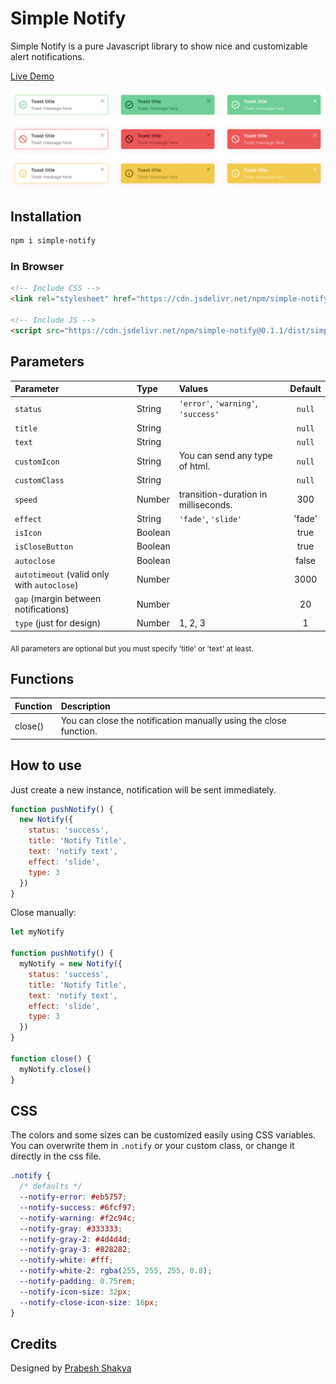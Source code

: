 # Simple Notify

Simple Notify is a pure Javascript library to show nice and customizable alert notifications.

[Live Demo](https://dgknca.github.io/simple-notify/)

![](./demo/assets/types.png)

## Installation

```bash
npm i simple-notify
```

### In Browser

```html
<!-- Include CSS -->
<link rel="stylesheet" href="https://cdn.jsdelivr.net/npm/simple-notify@0.1.1/dist/simple-notify.min.css" />

<!-- Include JS -->
<script src="https://cdn.jsdelivr.net/npm/simple-notify@0.1.1/dist/simple-notify.min.js"></script>
```

## Parameters

| Parameter                                   | Type    | Values                               | Default |
| :------------------------------------------ | :------ | :----------------------------------- | :-----: |
| `status`                                    | String  | `'error'`, `'warning'`, `'success'`  | `null`  |
| `title`                                     | String  |                                      | `null`  |
| `text`                                      | String  |                                      | `null`  |
| `customIcon`                                | String  | You can send any type of html.       | `null`  |
| `customClass`                               | String  |                                      | `null`  |
| `speed`                                     | Number  | transition-duration in milliseconds. |   300   |
| `effect`                                    | String  | `'fade'`, `'slide'`                  | 'fade'  |
| `isIcon`                                    | Boolean |                                      |  true   |
| `isCloseButton`                             | Boolean |                                      |  true   |
| `autoclose`                                 | Boolean |                                      |  false  |
| `autotimeout` (valid only with `autoclose`) | Number  |                                      |  3000   |
| `gap` (margin between notifications)        | Number  |                                      |   20    |
| `type` (just for design)                    | Number  | 1, 2, 3                              |    1    |

<sub>All parameters are optional but you must specify 'title' or 'text' at least.</sub>

## Functions

| Function | Description                                                       |
| :------- | :---------------------------------------------------------------- |
| close()  | You can close the notification manually using the close function. |

## How to use

Just create a new instance, notification will be sent immediately.

```js
function pushNotify() {
  new Notify({
    status: 'success',
    title: 'Notify Title',
    text: 'notify text',
    effect: 'slide',
    type: 3
  })
}
```

Close manually:

```js
let myNotify

function pushNotify() {
  myNotify = new Notify({
    status: 'success',
    title: 'Notify Title',
    text: 'notify text',
    effect: 'slide',
    type: 3
  })
}

function close() {
  myNotify.close()
}
```

## CSS

The colors and some sizes can be customized easily using CSS variables. You can overwrite them in `.notify` or your custom class, or change it directly in the css file.

```css
.notify {
  /* defaults */
  --notify-error: #eb5757;
  --notify-success: #6fcf97;
  --notify-warning: #f2c94c;
  --notify-gray: #333333;
  --notify-gray-2: #4d4d4d;
  --notify-gray-3: #828282;
  --notify-white: #fff;
  --notify-white-2: rgba(255, 255, 255, 0.8);
  --notify-padding: 0.75rem;
  --notify-icon-size: 32px;
  --notify-close-icon-size: 16px;
}
```

## Credits

Designed by [Prabesh Shakya](https://www.figma.com/@prabesh)
